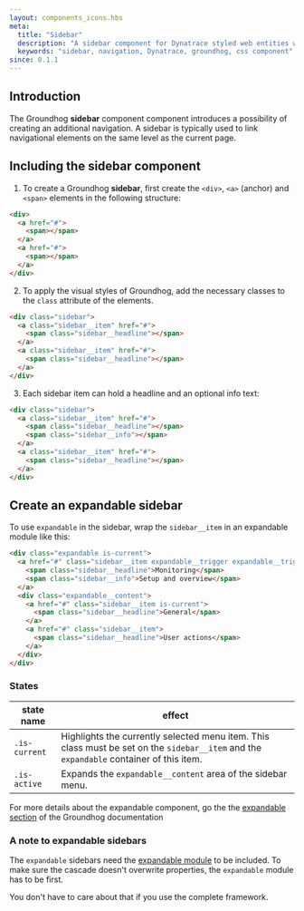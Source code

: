 ```yaml
---
layout: components_icons.hbs
meta:
  title: "Sidebar"
  description: "A sidebar component for Dynatrace styled web entities with css and markup examples."
  keywords: "sidebar, navigation, Dynatrace, groundhog, css component"
since: 0.1.1
---
```



## Introduction
The Groundhog **sidebar** component component introduces a possibility of creating an additional navigation. A sidebar is typically used to link navigational elements on the same level as the current page.


## Including the sidebar component
1. To create a Groundhog **sidebar**, first create the `<div>`, `<a>` (anchor) and `<span>` elements in the following structure:
```html
<div>
  <a href="#">
    <span></span>
  </a>
  <a href="#">
    <span></span>
  </a>
</div>
```
2. To apply the visual styles of Groundhog, add the necessary classes to the `class` attribute of the elements.
```html
<div class="sidebar">
  <a class="sidebar__item" href="#">
    <span class="sidebar__headline"></span>
  </a>
  <a class="sidebar__item" href="#">
    <span class="sidebar__headline"></span>
  </a>
</div>
```
3. Each sidebar item can hold a headline and an optional info text:
```html
<div class="sidebar">
  <a class="sidebar__item" href="#">
    <span class="sidebar__headline"></span>
    <span class="sidebar__info"></span>
  </a>
  <a class="sidebar__item" href="#">
    <span class="sidebar__headline"></span>
  </a>
</div>
```


## Create an expandable sidebar

To use `expandable` in the sidebar, wrap the `sidebar__item` in an expandable module like this:
```html
<div class="expandable is-current">
  <a href="#" class="sidebar__item expandable__trigger expandable__trigger--right">
    <span class="sidebar__headline">Monitoring</span>
    <span class="sidebar__info">Setup and overview</span>
  </a>
  <div class="expandable__content">
    <a href="#" class="sidebar__item is-current">
      <span class="sidebar__headline">General</span>
    </a>
    <a href="#" class="sidebar__item">
      <span class="sidebar__headline">User actions</span>
    </a>
  </div>
</div>
```


### States

| state name | effect |
|------------|--------|
| `.is-current` | Highlights the currently selected menu item. This class must be set on the `sidebar__item` and the `expandable` container of this item. |
| `.is-active` | Expands the `expandable__content` area of the sidebar menu. |

For more details about the expandable component, go the the [expandable section][expandable] of the Groundhog documentation


### A note to expandable sidebars

The `expandable` sidebars need the [expandable module][expandable] to be included. To make sure the cascade doesn't overwrite properties, the `expandable` module has to be first.

You don't have to care about that if you use the complete framework.



[expandable]: /doc/components/expandable/

